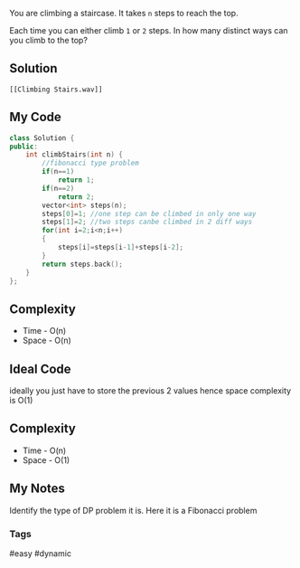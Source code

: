 You are climbing a staircase. It takes `n` steps to reach the top.

Each time you can either climb `1` or `2` steps. In how many distinct ways can you climb to the top?

## Solution
```audio-player
[[Climbing Stairs.wav]]
```

## My Code
```cpp
class Solution {
public:
    int climbStairs(int n) {
        //fibonacci type problem
        if(n==1)
            return 1;
        if(n==2)
            return 2;
        vector<int> steps(n);
        steps[0]=1; //one step can be climbed in only one way
        steps[1]=2; //two steps canbe climbed in 2 diff ways
        for(int i=2;i<n;i++)
        {
            steps[i]=steps[i-1]+steps[i-2];
        }
        return steps.back();
    }
};
```

## Complexity
- Time - O(n)
- Space - O(n)


## Ideal Code
ideally you just have to store the previous 2 values hence space complexity is O(1)

## Complexity
- Time - O(n)
- Space - O(1)


## My Notes
Identify the type of DP problem it is. Here it is a Fibonacci problem

### Tags
#easy #dynamic 